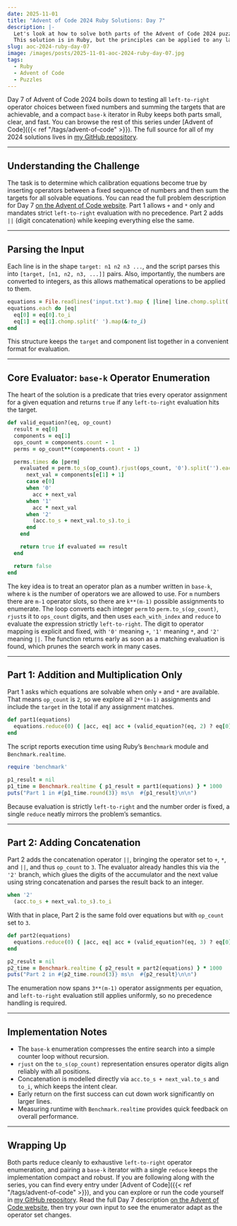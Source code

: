 ```yaml
---
date: 2025-11-01
title: "Advent of Code 2024 Ruby Solutions: Day 7"
description: |-
  Let's look at how to solve both parts of the Advent of Code 2024 puzzle on day 7.
  This solution is in Ruby, but the principles can be applied to any language.
slug: aoc-2024-ruby-day-07
image: /images/posts/2025-11-01-aoc-2024-ruby-day-07.jpg
tags:
  - Ruby
  - Advent of Code
  - Puzzles
---
```


Day 7 of Advent of Code 2024 boils down to testing all `left-to-right` operator choices between fixed numbers and summing the targets that are achievable, and a compact `base-k` iterator in Ruby keeps both parts small, clear, and fast.
You can browse the rest of this series under [Advent of Code]({{< ref "/tags/advent-of-code" >}}).
The full source for all of my 2024 solutions lives in [my GitHub repository](https://github.com/sdjmchattie/AdventOfCode2024).

---

## Understanding the Challenge

The task is to determine which calibration equations become true by inserting operators between a fixed sequence of numbers and then sum the targets for all solvable equations.
You can read the full problem description for Day 7 [on the Advent of Code website](https://adventofcode.com/2024/day/7).
Part 1 allows `+` and `*` only and mandates strict `left-to-right` evaluation with no precedence.
Part 2 adds `||` (digit concatenation) while keeping everything else the same.

---

## Parsing the Input

Each line is in the shape `target: n1 n2 n3 ...`, and the script parses this into `[target, [n1, n2, n3, ...]]` pairs.
Also, importantly, the numbers are converted to integers, as this allows mathematical operations to be applied to them.

```ruby
equations = File.readlines('input.txt').map { |line| line.chomp.split(':') }
equations.each do |eq|
  eq[0] = eq[0].to_i
  eq[1] = eq[1].chomp.split(' ').map(&:to_i)
end
```

This structure keeps the `target` and component list together in a convenient format for evaluation.

---

## Core Evaluator: `base-k` Operator Enumeration

The heart of the solution is a predicate that tries every operator assignment for a given equation and returns `true` if any `left-to-right` evaluation hits the target.

```ruby
def valid_equation?(eq, op_count)
  result = eq[0]
  components = eq[1]
  ops_count = components.count - 1
  perms = op_count**(components.count - 1)

  perms.times do |perm|
    evaluated = perm.to_s(op_count).rjust(ops_count, '0').split('').each_with_index.reduce(components[0]) do |acc, e|
      next_val = components[e[1] + 1]
      case e[0]
      when '0'
        acc + next_val
      when '1'
        acc * next_val
      when '2'
        (acc.to_s + next_val.to_s).to_i
      end
    end

    return true if evaluated == result
  end

  return false
end
```

The key idea is to treat an operator plan as a number written in `base-k`, where `k` is the number of operators we are allowed to use.
For `m` numbers there are `m-1` operator slots, so there are `k**(m-1)` possible assignments to enumerate.
The loop converts each integer `perm` to `perm.to_s(op_count)`, `rjust`s it to `ops_count` digits, and then uses `each_with_index` and `reduce` to evaluate the expression strictly `left-to-right`.
The digit to operator mapping is explicit and fixed, with `'0'` meaning `+`, `'1'` meaning `*`, and `'2'` meaning `||`.
The function returns early as soon as a matching evaluation is found, which prunes the search work in many cases.

---

## Part 1: Addition and Multiplication Only

Part 1 asks which equations are solvable when only `+` and `*` are available.
That means `op_count` is `2`, so we explore all `2**(m-1)` assignments and include the `target` in the total if any assignment matches.

```ruby
def part1(equations)
  equations.reduce(0) { |acc, eq| acc + (valid_equation?(eq, 2) ? eq[0] : 0) }
end
```

The script reports execution time using Ruby’s `Benchmark` module and `Benchmark.realtime`.

```ruby
require 'benchmark'

p1_result = nil
p1_time = Benchmark.realtime { p1_result = part1(equations) } * 1000
puts("Part 1 in #{p1_time.round(3)} ms\n  #{p1_result}\n\n")
```

Because evaluation is strictly `left-to-right` and the number order is fixed, a single `reduce` neatly mirrors the problem’s semantics.

---

## Part 2: Adding Concatenation

Part 2 adds the concatenation operator `||`, bringing the operator set to `+`, `*`, and `||`, and thus `op_count` to `3`.
The evaluator already handles this via the `'2'` branch, which glues the digits of the accumulator and the next value using string concatenation and parses the result back to an integer.

```ruby
when '2'
  (acc.to_s + next_val.to_s).to_i
```

With that in place, Part 2 is the same fold over equations but with `op_count` set to `3`.

```ruby
def part2(equations)
  equations.reduce(0) { |acc, eq| acc + (valid_equation?(eq, 3) ? eq[0] : 0) }
end

p2_result = nil
p2_time = Benchmark.realtime { p2_result = part2(equations) } * 1000
puts("Part 2 in #{p2_time.round(3)} ms\n  #{p2_result}\n\n")
```

The enumeration now spans `3**(m-1)` operator assignments per equation, and `left-to-right` evaluation still applies uniformly, so no precedence handling is required.

---

## Implementation Notes

- The `base-k` enumeration compresses the entire search into a simple counter loop without recursion.
- `rjust` on the `to_s(op_count)` representation ensures operator digits align reliably with all positions.
- Concatenation is modelled directly via `acc.to_s + next_val.to_s` and `to_i`, which keeps the intent clear.
- Early return on the first success can cut down work significantly on larger lines.
- Measuring runtime with `Benchmark.realtime` provides quick feedback on overall performance.

---

## Wrapping Up

Both parts reduce cleanly to exhaustive `left-to-right` operator enumeration, and pairing a `base-k` iterator with a single `reduce` keeps the implementation compact and robust.
If you are following along with the series, you can find every entry under [Advent of Code]({{< ref "/tags/advent-of-code" >}}), and you can explore or run the code yourself in [my GitHub repository](https://github.com/sdjmchattie/AdventOfCode2024).
Read the full Day 7 description [on the Advent of Code website](https://adventofcode.com/2024/day/7), then try your own input to see the enumerator adapt as the operator set changes.

